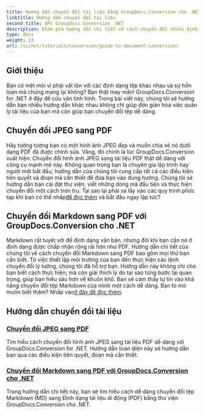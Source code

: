 ```yaml
---
title: Hướng dẫn chuyển đổi tài liệu bằng GroupDocs.Conversion cho .NET
linktitle: Hướng dẫn chuyển đổi tài liệu
second_title: API GroupDocs.Conversion .NET
description: Khám phá hướng dẫn chi tiết về cách chuyển đổi nhiều định dạng tài liệu khác nhau bằng GroupDocs.Conversion cho .NET và hợp lý hóa quy trình quản lý tệp của bạn.
type: docs
weight: 23
url: /vi/net/tutorials/conversion/guide-to-document-conversion/
---
```

## Giới thiệu

Bạn có mệt mỏi vì phải vật lộn với các định dạng tệp khác nhau và sự hỗn loạn mà chúng mang lại không? Bạn thật may mắn! GroupDocs.Conversion for .NET ở đây để cứu vãn tình hình. Trong bài viết này, chúng tôi sẽ hướng dẫn bạn nhiều hướng dẫn khác nhau không chỉ giúp đơn giản hóa việc quản lý tài liệu của bạn mà còn giúp bạn chuyển đổi tệp dễ dàng.

## Chuyển đổi JPEG sang PDF

 Hãy tưởng tượng bạn có một hình ảnh JPEG đẹp và muốn chia sẻ nó dưới dạng PDF đã được chỉnh sửa. Vâng, đó chính là lúc GroupDocs.Conversion xuất hiện. Chuyển đổi hình ảnh JPEG sang tài liệu PDF thật dễ dàng với công cụ mạnh mẽ này. Không quan trọng bạn là chuyên gia lập trình hay người mới bắt đầu; hướng dẫn của chúng tôi cung cấp tất cả các điều kiện tiên quyết và đoạn mã cần thiết để đưa bạn vào đúng hướng. Chúng tôi sẽ hướng dẫn bạn cài đặt thư viện, viết những dòng mã đầu tiên và thực hiện chuyển đổi một cách trơn tru. Tại sao lại phải sa lầy vào các quy trình phức tạp khi bạn có thể nhấp[để đọc thêm](./converting-jpeg-to-pdf/) và bắt đầu ngay lập tức?

## Chuyển đổi Markdown sang PDF với GroupDocs.Conversion cho .NET

Markdown rất tuyệt vời để định dạng văn bản, nhưng đôi khi bạn cần nó ở định dạng được chấp nhận rộng rãi hơn như PDF. Hướng dẫn chi tiết của chúng tôi về cách chuyển đổi Markdown sang PDF bao gồm mọi thứ bạn cần biết. Từ việc thiết lập môi trường của bạn đến thực hiện các lệnh chuyển đổi lý tưởng, chúng tôi đã hỗ trợ bạn. Hướng dẫn này không chỉ cho bạn biết cách thực hiện; mà còn giải thích lý do tại sao từng bước lại quan trọng, giúp bạn hiểu sâu hơn về khuôn khổ. Bạn sẽ cảm thấy tự tin vào khả năng chuyển đổi tệp Markdown của mình một cách dễ dàng. Bạn tò mò muốn biết thêm? Nhấp vào[ở đây để đọc thêm](./convert-markdown-to-pdf/).

## Hướng dẫn chuyển đổi tài liệu
### [Chuyển đổi JPEG sang PDF](./converting-jpeg-to-pdf/)
Tìm hiểu cách chuyển đổi hình ảnh JPEG sang tài liệu PDF dễ dàng với GroupDocs.Conversion for .NET. Hướng dẫn toàn diện này sẽ hướng dẫn bạn qua các điều kiện tiên quyết, đoạn mã cần thiết.
### [Chuyển đổi Markdown sang PDF với GroupDocs.Conversion cho .NET](./convert-markdown-to-pdf/)
Trong hướng dẫn chi tiết này, bạn sẽ tìm hiểu cách dễ dàng chuyển đổi tệp Markdown (MD) sang Định dạng tài liệu di động (PDF) bằng thư viện GroupDocs.Conversion cho .NET.